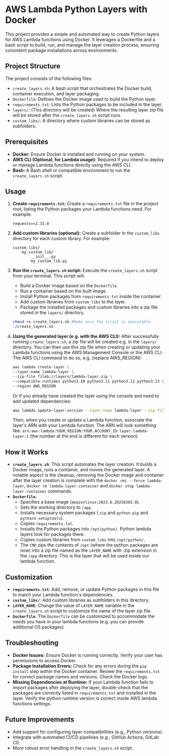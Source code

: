 # AWS Lambda Python Layers with Docker

This project provides a simple and automated way to create Python layers for AWS Lambda functions using Docker.  It leverages a Dockerfile and a bash script to build, run, and manage the layer creation process, ensuring consistent package installations across environments.

## Project Structure

The project consists of the following files:

*   `create_layers.sh`: A bash script that orchestrates the Docker build, container execution, and layer packaging.
*   `Dockerfile`: Defines the Docker image used to build the Python layer.
*   `requirements.txt`:  Lists the Python packages to be included in the layer.
*   `layers/`: (This directory will be created) Where the resulting layer zip file will be stored after the `create_layers.sh` script runs.
*   `custom_libs/`: A directory where custom libraries can be stored as subfolders.

## Prerequisites

*   **Docker:**  Ensure Docker is installed and running on your system.
*   **AWS CLI (Optional, for Lambda usage):** Required if you intend to deploy or manage Lambda functions directly using the AWS CLI.
*   **Bash:**  A Bash shell or compatible environment to run the `create_layers.sh` script.

## Usage

1.  **Create `requirements.txt`:**
    Create a `requirements.txt` file in the project root, listing the Python packages your Lambda functions need. For example:
    ```
    requests==2.31.0
    ```

2.  **Add custom libraries (optional):**
    Create a subfolder in the `custom_libs` directory for each custom library. For example:
    ```
    custom_libs/
        my_custom_lib/
            __init__.py
            my_custom_lib.py
    ```

3.  **Run the `create_layers.sh` script:**
    Execute the `create_layers.sh` script from your terminal. This script will:
    *   Build a Docker image based on the `Dockerfile`.
    *   Run a container based on the built image.
    *   Install Python packages from `requirements.txt` inside the container.
    *   Add custom libraries from `custom_libs` to the layer.
    *   Package the installed packages and custom libraries into a zip file stored in the `layers/` directory.
    ```bash
    chmod +x create_layers.sh #Make sure the script is executable
    ./create_layers.sh
    ```

4.  **Using the generated layer (e.g. with the AWS CLI):**
    After successfully running `create_layers.sh`, a zip file will be created e.g. in the `layers/` directory.  You can then use this zip file when creating or updating your Lambda functions using the AWS Management Console or the AWS CLI.  The AWS CLI command to do so, e.g. (replace AWS_REGION):
    ```bash
    aws lambda create-layer \
    --layer-name lambda-layer \
    --zip-file fileb://layers/lambda-layer.zip \
    --compatible-runtimes python3.10 python3.11 python3.12 python3.13 \
    --region AWS_REGION
    ```

    Or if you already have created the layer using the console and need to add updated dependencies:
    ```bash
    aws lambda update-layer-version --layer-name lambda-layer --zip-file fileb://layers/lambda-layer.zip --compatible-runtimes python3.9 python3.10 python3.11 python3.12 --region AWS_REGION
    ```
    Then, when you create or update a Lambda function, associate the layer's ARN with your Lambda function.  The ARN will look something like: `arn:aws:lambda:YOUR_REGION:YOUR_ACCOUNT_ID:layer:lambda-layer:1` (the number at the end is different for each version)

## How it Works

*   **`create_layers.sh`**: This script automates the layer creation.  It builds a Docker image, runs a container, and moves the generated layer. A notable aspect is the cleanup, removing the Docker image and container after the layer creation is complete with the `docker rmi --force lambda-layer`, `docker rm lambda-layer-container` and  `docker stop lambda-layer-container` commands.
*   **`Dockerfile`**:
    *   Specifies a base image (`amazonlinux:2023.6.20250303.0`).
    *   Sets the working directory to `/app`.
    *   Installs necessary system packages ( `zip` and `python-pip` and `python3-setuptools`).
    *   Copies `requirements.txt`.
    *   Installs the Python packages into `/opt/python/`. Python lambda layers look for packages there.
    *   Copies custom libraries from `custom_libs` into `/opt/python/`.
    *   The `CMD` zips the contents of `/opt` (where the python packages are now) into a zip file named as the `LAYER_NAME` with .zip extension in the `/app` directory.  This is the layer that will be used inside our lambda function.

## Customization

*   **`requirements.txt`**: Add, remove, or update Python packages in this file to match your Lambda function's dependencies.
*   **`custom_libs/`**: Add custom libraries as subfolders in this directory.
*   **`LAYER_NAME`**: Change the value of `LAYER_NAME` variable in the `create_layers.sh` script to customize the name of the layer zip file.
*    **`Dockerfile`**:  The `Dockerfile` can be customized to accommodate the needs you have in your lambda functions (e.g. you can provide additional OS packages)

##  Troubleshooting

*   **Docker Issues:** Ensure Docker is running correctly. Verify your user has permissions to access Docker.
*   **Package Installation Errors:** Check for any errors during the `pip install` step within the Docker container. Review the `requirements.txt` for correct package names and versions. Check the Docker logs.
*   **Missing Dependencies at Runtime:** If your Lambda function fails to import packages after deploying the layer, double-check that the packages are correctly listed in `requirements.txt` and installed in the layer.  Verify the python runtime version is correct inside AWS lambda functions settings.

##  Future Improvements

*   Add support for configuring layer compatibilities (e.g., Python versions).
*   Integrate with automated CI/CD pipelines (e.g., GitHub Actions, GitLab CI).
*   More robust error handling in the `create_layers.sh` script.

